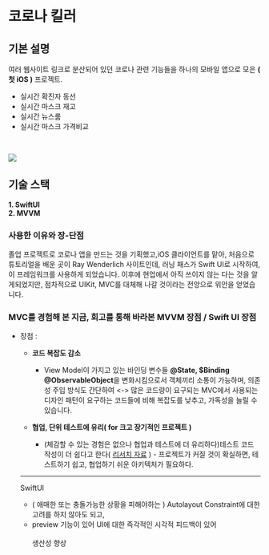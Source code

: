 # 코로나 킬러

## 기본 설명
여러 웹사이트 링크로 분산되어 있던 코로나 관련 기능들을 하나의 모바일 앱으로 모은 __( 첫 iOS )__ 프로젝트.

* 실시간 확진자 동선
* 실시간 마스크 재고
* 실시간 뉴스룸
* 실시간 마스크 가격비교

<br>

![](./images/8.gif)
<br>

## 기술 스택<br>

**1. SwiftUI**<br>
**2. MVVM**<br>

### 사용한 이유와 장-단점

졸업 프로젝트로 코로나 앱을 만드는 것을 기획했고,iOS 클라이언트를 맡아, 처음으로 튜토리얼을 배운 곳이 Ray Wenderlich 사이트인데, 러닝 패스가 Swift UI로 시작하여, 이 프레임워크를 사용하게 되었습니다. 이후에 현업에서 아직 쓰이지 않는 다는 것을 알게되었지만, 점차적으로 UIKit, MVC를 대체해 나갈 것이라는 전앙으로 위안을 얻었습니다.

### MVC를 경험해 본 지금, 회고를 통해 바라본 MVVM 장점 / Swift UI 장점
  * 장점 :<br>
    * **코드 복잡도 감소**<br>
  
      * View Model이 가지고 있는 바인딩 변수들 **@State, $Binding @ObservableObject**을 변화시킴으로서 객체끼리 소통이 가능하며, 의존성 주입 방식도 간단하여 <-> 많은 코드량이 요구되는 MVC에서 사용되는 디자인 패턴이 요구하는 코드들에 비해 복잡도를 낮추고, 가독성을 늘릴 수 있습니다. 
    * **협업, 단위 테스트에 유리( for 크고 장기적인 프로젝트 )**
      * (체감할 수 있는 경험은 없으나 협업과 테스트에 더 유리하다)테스트 코드 작성이 더 쉽다고 한다( [리서치 자료](https://greedy0110.tistory.com/56) ) - 프로젝트가 커질 것이 확실하면, 테스트하기 쉽고, 협업하기 쉬운 아키텍처가 필요하다.
    
    ----
    SwiftUI<br>

     * ( 애매한 또는 충돌가능한 상황을 피해야하는 ) Autolayout Constraint에 대한 고려를 하지 않아도 되고, 
     * preview 기능이 있어 UI에 대한 즉각적인 시각적 피드백이 있어<br><br>
            생산성 향상

